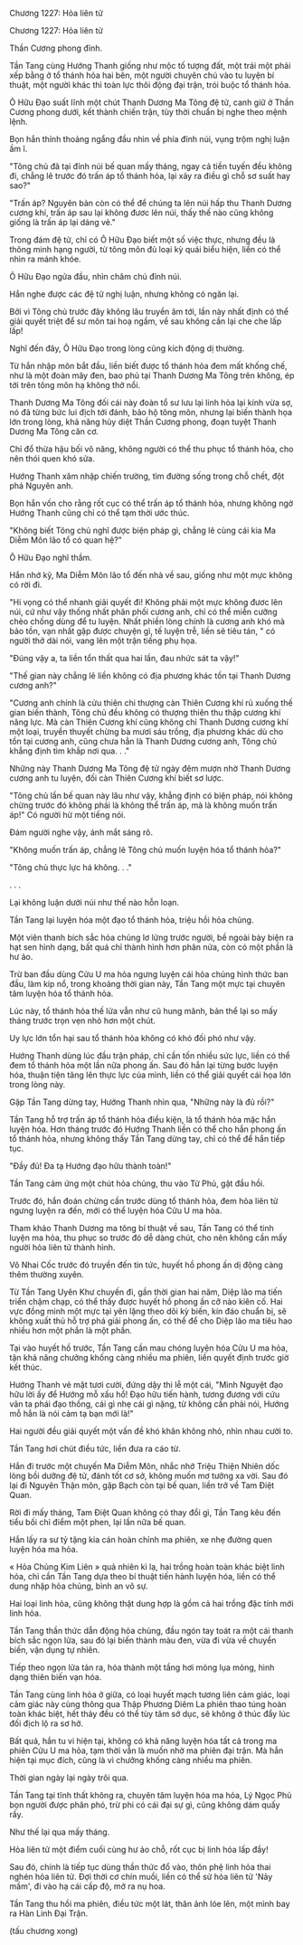 




Chương 1227: Hỏa liên tử


Chương 1227: Hỏa liên tử

Thần Cương phong đỉnh.

Tần Tang cùng Hướng Thanh giống như mộc tố tượng đất, một trái một phải xếp bằng ở tổ thánh hỏa hai bên, một người chuyên chú vào tu luyện bí thuật, một người khác thì toàn lực thôi động đại trận, trói buộc tổ thánh hỏa.

Ô Hữu Đạo suất lĩnh một chút Thanh Dương Ma Tông đệ tử, canh giữ ở Thần Cương phong dưới, kết thành chiến trận, tùy thời chuẩn bị nghe theo mệnh lệnh.

Bọn hắn thỉnh thoảng ngẩng đầu nhìn về phía đỉnh núi, vụng trộm nghị luận ầm ĩ.

"Tông chủ đã tại đỉnh núi bế quan mấy tháng, ngay cả tiền tuyến đều không đi, chẳng lẽ trước đó trấn áp tổ thánh hỏa, lại xảy ra điều gì chỗ sơ suất hay sao?"

"Trấn áp? Nguyên bản còn có thể để chúng ta lên núi hấp thu Thanh Dương cương khí, trấn áp sau lại không đươc lên núi, thấy thế nào cũng không giống là trấn áp lại dáng vẻ."

Trong đám đệ tử, chỉ có Ô Hữu Đạo biết một số việc thực, nhưng đều là thông minh hạng người, từ tông môn đủ loại kỳ quái biểu hiện, liền có thể nhìn ra mánh khóe.

Ô Hữu Đạo ngửa đầu, nhìn chăm chú đỉnh núi.

Hắn nghe được các đệ tử nghị luận, nhưng không có ngăn lại.

Bởi vì Tông chủ trước đây không lâu truyền âm tới, lần này nhất định có thể giải quyết triệt để sư môn tai hoạ ngầm, về sau không cần lại che che lấp lấp!

Nghĩ đến đây, Ô Hữu Đạo trong lòng cũng kích động dị thường.

Từ hắn nhập môn bắt đầu, liền biết được tổ thánh hỏa đem mất khống chế, như là một đoàn mây đen, bao phủ tại Thanh Dương Ma Tông trên không, ép tới trên tông môn hạ không thở nổi.

Thanh Dương Ma Tông đối cái này đoàn tổ sư lưu lại linh hỏa lại kính vừa sợ, nó đã từng bức lui địch tới đánh, bảo hộ tông môn, nhưng lại biến thành họa lớn trong lòng, khả năng hủy diệt Thần Cương phong, đoạn tuyệt Thanh Dương Ma Tông căn cơ.

Chỉ đổ thừa hậu bối vô năng, không người có thể thu phục tổ thánh hỏa, cho nên thói quen khó sửa.

Hướng Thanh xâm nhập chiến trường, tìm đường sống trong chỗ chết, đột phá Nguyên anh.

Bọn hắn vốn cho rằng rốt cục có thể trấn áp tổ thánh hỏa, nhưng không ngờ Hướng Thanh cũng chỉ có thể tạm thời ước thúc.

"Không biết Tông chủ nghĩ được biện pháp gì, chẳng lẽ cùng cái kia Ma Diễm Môn lão tổ có quan hệ?"

Ô Hữu Đạo nghĩ thầm.

Hắn nhớ kỹ, Ma Diễm Môn lão tổ đến nhà về sau, giống như một mực không có rời đi.

"Hi vọng có thể nhanh giải quyết đi! Không phải một mực không đươc lên núi, cứ như vậy thống nhất phân phối cương anh, chỉ có thể miễn cưỡng chèo chống dùng để tu luyện. Nhất phiền lòng chính là cương anh khó mà bảo tồn, vạn nhất gặp được chuyện gì, tế luyện trễ, liền sẽ tiêu tán, " có người thở dài nói, vang lên một trận tiếng phụ họa.

"Đúng vậy a, ta liền tổn thất qua hai lần, đau nhức sát ta vậy!"

"Thế gian này chẳng lẽ liền không có địa phương khác tồn tại Thanh Dương cương anh?"

"Cương anh chính là cửu thiên chi thượng càn Thiên Cương khí rủ xuống thế gian biến thành, Tông chủ đều không có thượng thiên thu thập cương khí năng lực. Mà càn Thiên Cương khí cũng không chỉ Thanh Dương cương khí một loại, truyền thuyết chừng ba mươi sáu trồng, địa phương khác dù cho tồn tại cương anh, cũng chưa hẳn là Thanh Dương cương anh, Tông chủ khẳng định tìm khắp nơi qua. . ."

Những này Thanh Dương Ma Tông đệ tử ngày đêm mượn nhờ Thanh Dương cương anh tu luyện, đối càn Thiên Cương khí biết sơ lược.

"Tông chủ lần bế quan này lâu như vậy, khẳng định có biện pháp, nói không chừng trước đó không phải là không thể trấn áp, mà là không muốn trấn áp!" Có người hừ một tiếng nói.

Đám người nghe vậy, ánh mắt sáng rõ.

"Không muốn trấn áp, chẳng lẽ Tông chủ muốn luyện hóa tổ thánh hỏa?"

"Tông chủ thực lực há không. . ."

. . .

Lại không luận dưới núi như thế nào hỗn loạn.

Tần Tang lại luyện hóa một đạo tổ thánh hỏa, triệu hồi hỏa chủng.

Một viên thanh bích sắc hỏa chủng lơ lửng trước người, bề ngoài bày biện ra hạt sen hình dạng, bất quá chỉ thành hình hơn phân nửa, còn có một phần là hư ảo.

Trừ ban đầu dùng Cửu U ma hỏa ngưng luyện cái hỏa chủng hình thức ban đầu, làm kíp nổ, trong khoảng thời gian này, Tần Tang một mực tại chuyên tâm luyện hóa tổ thánh hỏa.

Lúc này, tổ thánh hỏa thế lửa vẫn như cũ hung mãnh, bản thể lại so mấy tháng trước trọn vẹn nhỏ hơn một chút.

Uy lực lớn tổn hại sau tổ thánh hỏa không có khó đối phó như vậy.

Hướng Thanh dùng lúc đầu trận pháp, chỉ cần tốn nhiều sức lực, liền có thể đem tổ thánh hỏa một lần nữa phong ấn. Sau đó hắn lại từng bước luyện hóa, thuận tiện tăng lên thực lực của mình, liền có thể giải quyết cái họa lớn trong lòng này.

Gặp Tần Tang dừng tay, Hướng Thanh nhìn qua, "Những này là đủ rồi?"

Tần Tang hỗ trợ trấn áp tổ thánh hỏa điều kiện, là tổ thánh hỏa mặc hắn luyện hóa. Hơn tháng trước đó Hướng Thanh liền có thể cho hắn phong ấn tổ thánh hỏa, nhưng không thấy Tần Tang dừng tay, chỉ có thể để hắn tiếp tục.

"Đầy đủ! Đa tạ Hướng đạo hữu thành toàn!"

Tần Tang cảm ứng một chút hỏa chủng, thu vào Tử Phủ, gật đầu hồi.

Trước đó, hắn đoán chừng cần trước dùng tổ thánh hỏa, đem hỏa liên tử ngưng luyện ra đến, mới có thể luyện hóa Cửu U ma hỏa.

Tham khảo Thanh Dương ma tông bí thuật về sau, Tần Tang có thể tinh luyện ma hỏa, thu phục so trước đó dễ dàng chút, cho nên không cần mấy người hỏa liên tử thành hình.

Vô Nhai Cốc trước đó truyền đến tin tức, huyết hồ phong ấn dị động càng thêm thường xuyên.

Từ Tần Tang Uyên Khư chuyến đi, gần thời gian hai năm, Diệp lão ma tiến triển chậm chạp, có thể thấy được huyết hồ phong ấn cỡ nào kiên cố. Hai vực đồng minh một mực tại yên lặng theo dõi kỳ biến, kín đáo chuẩn bị, sẽ không xuất thủ hỗ trợ phá giải phong ấn, có thể để cho Diệp lão ma tiêu hao nhiều hơn một phần là một phần.

Tại vào huyết hồ trước, Tần Tang cần mau chóng luyện hóa Cửu U ma hỏa, tận khả năng chưởng khống càng nhiều ma phiên, liền quyết định trước giờ kết thúc.

Hướng Thanh vẻ mặt tươi cười, đứng dậy thi lễ một cái, "Minh Nguyệt đạo hữu lời ấy để Hướng mỗ xấu hổ! Đạo hữu tiến hành, tương đương với cứu vãn ta phái đạo thống, cái gì nhẹ cái gì nặng, từ không cần phải nói, Hướng mỗ hẳn là nói cảm tạ bạn mới là!"

Hai người đều giải quyết một vấn đề khó khăn không nhỏ, nhìn nhau cười to.

Tần Tang hơi chút điều tức, liền đưa ra cáo từ.

Hắn đi trước một chuyến Ma Diễm Môn, nhắc nhở Triệu Thiện Nhiên dốc lòng bồi dưỡng đệ tử, đánh tốt cơ sở, không muốn mơ tưởng xa vời. Sau đó lại đi Nguyên Thận môn, gặp Bạch còn tại bế quan, liền trở về Tam Điệt Quan.

Rời đi mấy tháng, Tam Điệt Quan không có thay đổi gì, Tần Tang kêu đến tiểu bối chỉ điểm một phen, lại lần nữa bế quan.

Hắn lấy ra sư tỷ tặng kia cán hoàn chỉnh ma phiên, xe nhẹ đường quen luyện hóa ma hỏa.

« Hỏa Chủng Kim Liên » quả nhiên kì lạ, hai trồng hoàn toàn khác biệt linh hỏa, chỉ cần Tần Tang dựa theo bí thuật tiến hành luyện hóa, liền có thể dung nhập hỏa chủng, bình an vô sự.

Hai loại linh hỏa, cũng không thật dung hợp là gồm cả hai trồng đặc tính mới linh hỏa.

Tần Tang thần thức dẫn động hỏa chủng, đầu ngón tay toát ra một cái thanh bích sắc ngọn lửa, sau đó lại biến thành màu đen, vừa đi vừa về chuyển biến, vận dụng tự nhiên.

Tiếp theo ngọn lửa tản ra, hóa thành một tầng hơi mỏng lụa mỏng, hình dạng thiên biến vạn hóa.

Tần Tang cùng linh hỏa ở giữa, có loại huyết mạch tương liên cảm giác, loại cảm giác này cùng thông qua Thập Phương Diêm La phiên thao túng hoàn toàn khác biệt, hết thảy đều có thể tùy tâm sở dục, sẽ không ở thúc đẩy lúc đối địch lộ ra sơ hở.

Bất quá, hắn tu vi hiện tại, không có khả năng luyện hóa tất cả trong ma phiên Cửu U ma hỏa, tạm thời vẫn là muốn nhờ ma phiên đại trận. Mà hắn hiện tại mục đích, cũng là vì chưởng khống càng nhiều ma phiên.

Thời gian ngày lại ngày trôi qua.

Tần Tang tại tĩnh thất không ra, chuyên tâm luyện hóa ma hỏa, Lý Ngọc Phủ bọn người được phân phó, trừ phi có cái đại sự gì, cũng không dám quấy rầy.

Như thế lại qua mấy tháng.

Hỏa liên tử một điểm cuối cùng hư ảo chỗ, rốt cục bị linh hỏa lấp đầy!

Sau đó, chính là tiếp tục dùng thần thức đổ vào, thôn phệ linh hỏa thai nghén hỏa liên tử. Đợi thời cơ chín muồi, liền có thể sử hỏa liên tử 'Nảy mầm', đi vào hạ cái cấp độ, mở ra nụ hoa.

Tần Tang thu hồi ma phiên, điều tức một lát, thân ảnh lóe lên, một mình bay ra Hàn Linh Đại Trận.

(tấu chương xong)




